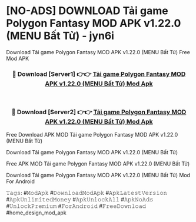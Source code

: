 # [NO-ADS] DOWNLOAD Tải game Polygon Fantasy MOD APK v1.22.0 (MENU Bất Tử) - jyn6i
Download Tải game Polygon Fantasy MOD APK v1.22.0 (MENU Bất Tử) Free Mod APK

<div align="center">
<h3>🔴 Download [Server1] 👉👉 <a href="https://apk-comot.site?title=Tải_game_Polygon_Fantasy_MOD_APK_v1.22.0_(MENU_Bất_Tử)">Tải game Polygon Fantasy MOD APK v1.22.0 (MENU Bất Tử) Mod Apk</a></h3><br>

<h3>🔴 Download [Server2] 👉👉 <a href="https://apk-comot.site?title=Tải_game_Polygon_Fantasy_MOD_APK_v1.22.0_(MENU_Bất_Tử)">Tải game Polygon Fantasy MOD APK v1.22.0 (MENU Bất Tử) Mod Apk</a></h3>
</div>


Free Download APK MOD Tải game Polygon Fantasy MOD APK v1.22.0 (MENU Bất Tử)

Download Tải game Polygon Fantasy MOD APK v1.22.0 (MENU Bất Tử) 

Free APK MOD Tải game Polygon Fantasy MOD APK v1.22.0 (MENU Bất Tử) 

Download Tải game Polygon Fantasy MOD APK v1.22.0 (MENU Bất Tử) Mod For Android

𝚃𝚊𝚐𝚜: #𝙼𝚘𝚍𝙰𝚙𝚔 #𝙳𝚘𝚠𝚗𝚕𝚘𝚊𝚍𝙼𝚘𝚍𝙰𝚙𝚔 #𝙰𝚙𝚔𝙻𝚊𝚝𝚎𝚜𝚝𝚅𝚎𝚛𝚜𝚒𝚘𝚗 #𝙰𝚙𝚔𝚄𝚗𝚕𝚒𝚖𝚒𝚝𝚎𝚍𝙼𝚘𝚗𝚎𝚢 #𝙰𝚙𝚔𝚄𝚗𝚕𝚘𝚌𝚔𝙰𝚕𝚕 #𝙰𝚙𝚔𝙽𝚘𝙰𝚍𝚜 #𝚄𝚗𝚕𝚘𝚌𝚔𝙿𝚛𝚎𝚖𝚒𝚞𝚖 #𝙵𝚘𝚛𝙰𝚗𝚍𝚛𝚘𝚒𝚍 #𝙵𝚛𝚎𝚎𝙳𝚘𝚠𝚗𝚕𝚘𝚊𝚍 #home_design_mod_apk